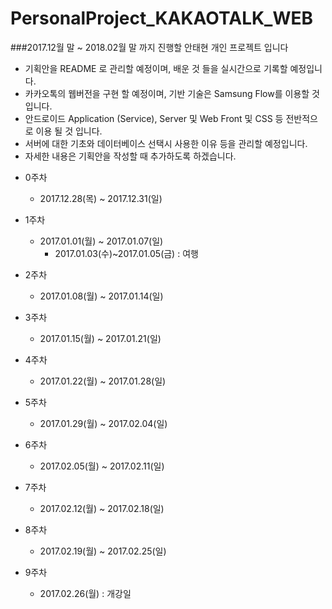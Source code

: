 ﻿# PersonalProject_KAKAOTALK_WEB

###2017.12월 말 ~ 2018.02월 말 까지 진행할 안태현 개인 프로젝트 입니다

* 기획안을 README 로 관리할 예정이며, 배운 것 들을 실시간으로 기록할 예정입니다.
* 카카오톡의 웹버전을 구현 할 예정이며, 기반 기술은 Samsung Flow를 이용할 것 입니다.
* 안드로이드 Application (Service), Server 및 Web Front 및 CSS 등 전반적으로 이용 될 것 입니다.
* 서버에 대한 기초와 데이터베이스 선택시 사용한 이유 등을 관리할 예정입니다.
* 자세한 내용은 기획안을 작성할 때 추가하도록 하겠습니다.



- 0주차 
  - 2017.12.28(목) ~ 2017.12.31(일)


- 1주차
  - 2017.01.01(월) ~ 2017.01.07(일)
    - 2017.01.03(수)~2017.01.05(금) : 여행
- 2주차
  - 2017.01.08(월) ~ 2017.01.14(일)
- 3주차
  - 2017.01.15(월) ~ 2017.01.21(일)
- 4주차
  - 2017.01.22(월) ~ 2017.01.28(일)
- 5주차
  - 2017.01.29(월) ~ 2017.02.04(일)
- 6주차
  - 2017.02.05(월) ~ 2017.02.11(일)
- 7주차
  - 2017.02.12(월) ~ 2017.02.18(일)
- 8주차
  - 2017.02.19(월) ~ 2017.02.25(일)
- 9주차
  - 2017.02.26(월) : 개강일